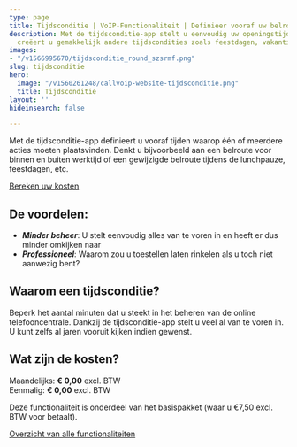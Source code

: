 ```yaml
---
type: page
title: Tijdsconditie | VoIP-Functionaliteit | Definieer vooraf uw belroute
description: Met de tijdsconditie-app stelt u eenvoudig uw openingstijden in. Ook
  creëert u gemakkelijk andere tijdscondities zoals feestdagen, vakantie etc.
images:
- "/v1566995670/tijdsconditie_round_szsrmf.png"
slug: tijdsconditie
hero:
  image: "/v1560261248/callvoip-website-tijdsconditie.png"
  title: Tijdsconditie
layout: ''
hideinsearch: false

---
```

Met de tijdsconditie-app definieert u vooraf tijden waarop één of meerdere acties moeten plaatsvinden. Denkt u bijvoorbeeld aan een belroute voor binnen en buiten werktijd of een gewijzigde belroute tijdens de lunchpauze, feestdagen, etc.

<a href="/calculator/" class="button">Bereken uw kosten</a>

## De voordelen:

* **_Minder beheer_**: U stelt eenvoudig alles van te voren in en heeft er dus minder omkijken naar
* **_Professioneel_**: Waarom zou u toestellen laten rinkelen als u toch niet aanwezig bent?

## Waarom een tijdsconditie?

Beperk het aantal minuten dat u steekt in het beheren van de online telefooncentrale. Dankzij de tijdsconditie-app stelt u veel al van te voren in. U kunt zelfs al jaren vooruit kijken indien gewenst.

## Wat zijn de kosten?

Maandelijks: **€ 0,00** excl. BTW  
Eenmalig: **€ 0,00** excl. BTW

Deze functionaliteit is onderdeel van het basispakket (waar u €7,50 excl. BTW voor betaalt).

<a href="/telefonie/functionaliteiten/" class="button">Overzicht van alle functionaliteiten</a>